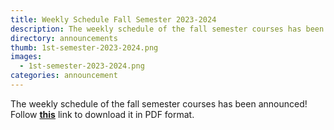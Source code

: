 ```yaml
---
title: Weekly Schedule Fall Semester 2023-2024
description: The weekly schedule of the fall semester courses has been announced!
directory: announcements
thumb: 1st-semester-2023-2024.png
images:
  - 1st-semester-2023-2024.png
categories: announcement
---
```

The weekly schedule of the fall semester courses has been announced!
Follow <a href="{{ site.baseurl }}/files/1st-semester-2023-2024.pdf" target="_blank"><strong>this</strong></a> link to download it in PDF format.
